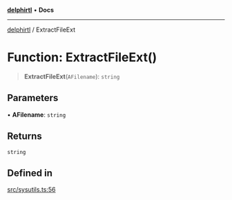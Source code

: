 [**delphirtl**](../README.md) • **Docs**

***

[delphirtl](../globals.md) / ExtractFileExt

# Function: ExtractFileExt()

> **ExtractFileExt**(`AFilename`): `string`

## Parameters

• **AFilename**: `string`

## Returns

`string`

## Defined in

[src/sysutils.ts:56](https://github.com/chuacw/delphirtl/blob/4a0b8e9df693eb3c199a989bcb1a2158edc9e81e/src/sysutils.ts#L56)
